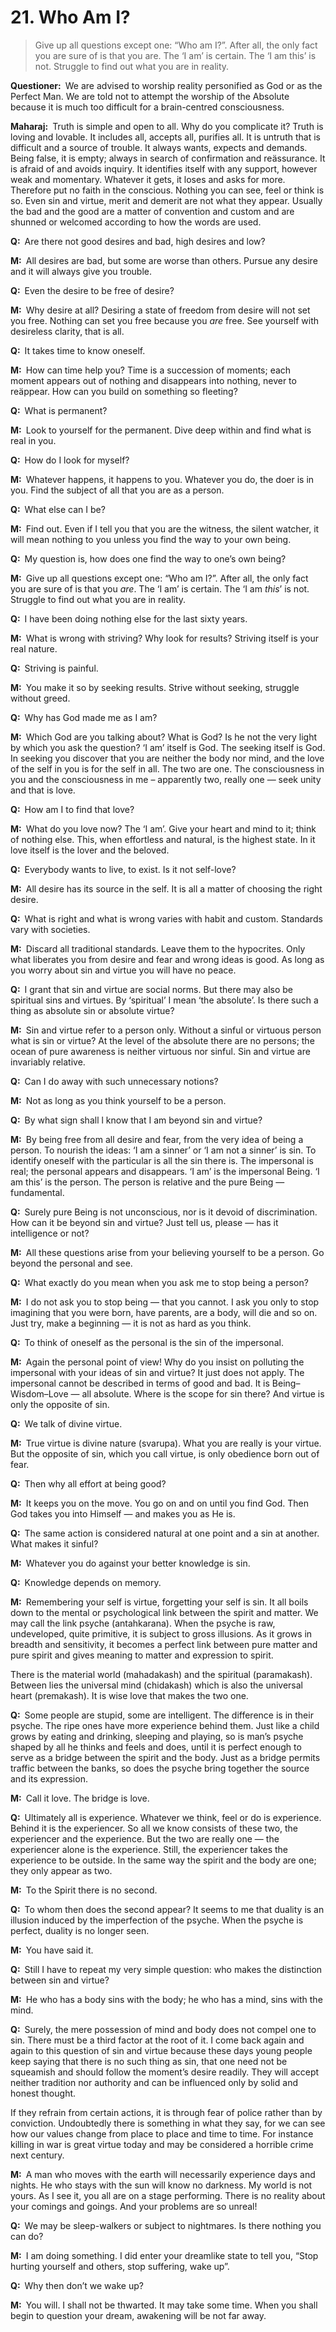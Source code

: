 # 21. Who Am I?

>Give up all questions except one: “Who am I?”. After all, the only fact you are sure of is that you <span style=font-style:normal>are</span>. The ‘I am’ is certain. The ‘I am <span style=font-style:normal>this</span>’ is not. Struggle to find out what you are in reality.

**Questioner:**&ensp;We are advised to worship reality personified as God or as the Perfect Man. We are told not to attempt the worship of the Absolute because it is much too difficult for a brain-centred consciousness.

**Maharaj:**&ensp;Truth is simple and open to all. Why do you complicate it? Truth is loving and lovable. It includes all, accepts all, purifies all. It is untruth that is difficult and a source of trouble. It always wants, expects and demands. Being false, it is empty; always in search of confirmation and reässurance. It is afraid of and avoids inquiry. It identifies itself with any support, however weak and momentary. Whatever it gets, it loses and asks for more. Therefore put no faith in the conscious. Nothing you can see, feel or think is so. Even sin and virtue, merit and demerit are not what they appear. Usually the bad and the good are a matter of convention and custom and are shunned or welcomed according to how the words are used.

**Q:**&ensp;Are there not good desires and bad, high desires and low?

**M:**&ensp;All desires are bad, but some are worse than others. Pursue any desire and it will always give you trouble.

**Q:**&ensp;Even the desire to be free of desire?

**M:**&ensp;Why desire at all? Desiring a state of freedom from desire will not set you free. Nothing can set you free because you *are* free. See yourself with desireless clarity, that is all.

**Q:**&ensp;It takes time to know oneself.

**M:**&ensp;How can time help you? Time is a succession of moments; each moment appears out of nothing and disappears into nothing, never to reäppear. How can you build on something so fleeting?

**Q:**&ensp;What is permanent?

**M:**&ensp;Look to yourself for the permanent. Dive deep within and find what is real in you.

**Q:**&ensp;How do I look for myself?

**M:**&ensp;Whatever happens, it happens to you. Whatever you do, the doer is in you. Find the subject of all that you are as a person.

**Q:**&ensp;What else can I be?

**M:**&ensp;Find out. Even if I tell you that you are the witness, the silent watcher, it will mean nothing to you unless you find the way to your own being.

**Q:**&ensp;My question is, how does one find the way to one’s own being?

**M:**&ensp;Give up all questions except one: “Who am I?”. After all, the only fact you are sure of is that you *are*. The ‘I am’ is certain. The ‘I am *this*’ is not. Struggle to find out what you are in reality.

**Q:**&ensp;I have been doing nothing else for the last sixty years.

**M:**&ensp;What is wrong with striving? Why look for results? Striving itself is your real nature.

**Q:**&ensp;Striving is painful.

**M:**&ensp;You make it so by seeking results. Strive without seeking, struggle without greed.

**Q:**&ensp;Why has God made me as I am?

**M:**&ensp;Which God are you talking about? What is God? Is he not the very light by which you ask the question? ‘I am’ itself is God. The seeking itself is God. In seeking you discover that you are neither the body nor mind, and the love of the self in you is for the self in all. The two are one. The consciousness in you and the consciousness in me – apparently two, really one — seek unity and that is love.

**Q:**&ensp;How am I to find that love?

**M:**&ensp;What do you love now? The ‘I am’. Give your heart and mind to it; think of nothing else. This, when effortless and natural, is the highest state. In it love itself is the lover and the beloved.

**Q:**&ensp;Everybody wants to live, to exist. Is it not self-love?

**M:**&ensp;All desire has its source in the self. It is all a matter of choosing the right desire.

**Q:**&ensp;What is right and what is wrong varies with habit and custom. Standards vary with societies.

**M:**&ensp;Discard all traditional standards. Leave them to the hypocrites. Only what liberates you from desire and fear and wrong ideas is good. As long as you worry about sin and virtue you will have no peace.

**Q:**&ensp;I grant that sin and virtue are social norms. But there may also be spiritual sins and virtues. By ‘spiritual’ I mean ‘the absolute’. Is there such a thing as absolute sin or absolute virtue?

**M:**&ensp;Sin and virtue refer to a person only. Without a sinful or virtuous person what is sin or virtue? At the level of the absolute there are no persons; the ocean of pure awareness is neither virtuous nor sinful. Sin and virtue are invariably relative.

**Q:**&ensp;Can I do away with such unnecessary notions?

**M:**&ensp;Not as long as you think yourself to be a person.

**Q:**&ensp;By what sign shall l know that I am beyond sin and virtue?

**M:**&ensp;By being free from all desire and fear, from the very idea of being a person. To nourish the ideas: ‘I am a sinner’ or ‘I am not a sinner’ is sin. To identify oneself with the particular is all the sin there is. The impersonal is real; the personal appears and disappears. ‘I am’ is the impersonal Being. ‘I am this’ is the person. The person is relative and the pure Being — fundamental.

**Q:**&ensp;Surely pure Being is not unconscious, nor is it devoid of discrimination. How can it be beyond sin and virtue? Just tell us, please — has it intelligence or not?

**M:**&ensp;All these questions arise from your believing yourself to be a person. Go beyond the personal and see.

**Q:**&ensp;What exactly do you mean when you ask me to stop being a person?

**M:**&ensp;I do not ask you to stop being — that you cannot. I ask you only to stop imagining that you were born, have parents, are a body, will die and so on. Just try, make a beginning — it is not as hard as you think.

**Q:**&ensp;To think of oneself as the personal is the sin of the impersonal.

**M:**&ensp;Again the personal point of view! Why do you insist on polluting the impersonal with your ideas of sin and virtue? It just does not apply. The impersonal cannot be described in terms of good and bad. It is Being–Wisdom–Love — all absolute. Where is the scope for sin there? And virtue is only the opposite of sin.

**Q:**&ensp;We talk of divine virtue.

**M:**&ensp;True virtue is divine nature (<span data-tippy-content="One’s own form, nature, character.">svarupa</span>). What you are really is your virtue. But the opposite of sin, which you call virtue, is only obedience born out of fear.

**Q:**&ensp;Then why all effort at being good?

**M:**&ensp;It keeps you on the move. You go on and on until you find God. Then God takes you into Himself — and makes you as He is.

**Q:**&ensp;The same action is considered natural at one point and a sin at another. What makes it sinful?

**M:**&ensp;Whatever you do against your better knowledge is sin.

**Q:**&ensp;Knowledge depends on memory.

**M:**&ensp;Remembering your self is virtue, forgetting your self is sin. It all boils down to the mental or psychological link between the spirit and matter. We may call the link psyche (<span data-tippy-content="The psyche, mind. Mind in a collective sense, including intelligence (<em>buddhi</em>), ego (<em>ahamkara</em>) and mind (<em>manas</em>).">antahkarana</span>). When the psyche is raw, undeveloped, quite primitive, it is subject to gross illusions. As it grows in breadth and sensitivity, it becomes a perfect link between pure matter and pure spirit and gives meaning to matter and expression to spirit.

There is the material world (<span data-tippy-content="The great expanse of existence, the universe of matter and energy.">mahadakash</span>) and the spiritual (<span data-tippy-content="The great expanse, the timeless and spaceless reality; the Absolute being.">paramakash</span>). Between lies the universal mind (<span data-tippy-content="[<em>chit</em>, to perceive + <em>akash</em>, expanse, sky] <em>Brahman</em> in its aspect of limitless knowledge, the expanse of awareness. Variously used for consciousness, individual as well as universal.">chidakash</span>) which is also the universal heart (<span data-tippy-content="<em>Brahman</em> in its aspect of limitless love. It is another name for <em>chidakash</em>, but it lays stress on the love aspect not on the knowledge aspect. Love is the expression of the Self through the heart.">premakash</span>). It is wise love that makes the two one.

**Q:**&ensp;Some people are stupid, some are intelligent. The difference is in their psyche. The ripe ones have more experience behind them. Just like a child grows by eating and drinking, sleeping and playing, so is man’s psyche shaped by all he thinks and feels and does, until it is perfect enough to serve as a bridge between the spirit and the body. Just as a bridge permits traffic between the banks, so does the psyche bring together the source and its expression.

**M:**&ensp;Call it love. The bridge is love.

**Q:**&ensp;Ultimately all is experience. Whatever we think, feel or do is experience. Behind it is the experiencer. So all we know consists of these two, the experiencer and the experience. But the two are really one — the experiencer alone is the experience. Still, the experiencer takes the experience to be outside. In the same way the spirit and the body are one; they only appear as two.

**M:**&ensp;To the Spirit there is no second.

**Q:**&ensp;To whom then does the second appear? It seems to me that duality is an illusion induced by the imperfection of the psyche. When the psyche is perfect, duality is no longer seen.

**M:**&ensp;You have said it.

**Q:**&ensp;Still I have to repeat my very simple question: who makes the distinction between sin and virtue?

**M:**&ensp;He who has a body sins with the body; he who has a mind, sins with the mind.

**Q:**&ensp;Surely, the mere possession of mind and body does not compel one to sin. There must be a third factor at the root of it. I come back again and again to this question of sin and virtue because these days young people keep saying that there is no such thing as sin, that one need not be squeamish and should follow the moment’s desire readily. They will accept neither tradition nor authority and can be influenced only by solid and honest thought. 

If they refrain from certain actions, it is through fear of police rather than by conviction. Undoubtedly there is something in what they say, for we can see how our values change from place to place and time to time. For instance killing in war is great virtue today and may be considered a horrible crime next century.

**M:**&ensp;A man who moves with the earth will necessarily experience days and nights. He who stays with the sun will know no darkness. My world is not yours. As I see it, you all are on a stage performing. There is no reality about your comings and goings. And your problems are so unreal!

**Q:**&ensp;We may be sleep-walkers or subject to nightmares. Is there nothing you can do?

**M:**&ensp;I am doing something. I did enter your dreamlike state to tell you, “Stop hurting yourself and others, stop suffering, wake up”.

**Q:**&ensp;Why then don’t we wake up?

**M:**&ensp;You will. I shall not be thwarted. It may take some time. When you shall begin to question your dream, awakening will be not far away.

<script>
export default {
  props: ["slot-key"],
  mounted () {
    tippy("[data-tippy-content]", {allowHTML: true});
  }
}
</script>